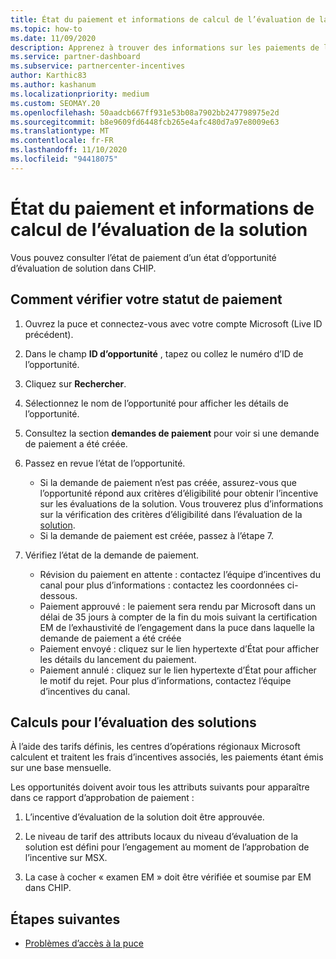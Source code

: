 ```yaml
---
title: État du paiement et informations de calcul de l’évaluation de la solution
ms.topic: how-to
ms.date: 11/09/2020
description: Apprenez à trouver des informations sur les paiements de l’évaluation de la solution.
ms.service: partner-dashboard
ms.subservice: partnercenter-incentives
author: Karthic83
ms.author: kashanum
ms.localizationpriority: medium
ms.custom: SEOMAY.20
ms.openlocfilehash: 50aadcb667ff931e53b08a7902bb247798975e2d
ms.sourcegitcommit: b8e9609fd6448fcb265e4afc480d7a97e8009e63
ms.translationtype: MT
ms.contentlocale: fr-FR
ms.lasthandoff: 11/10/2020
ms.locfileid: "94418075"
---
```

# <a name="solution-assessment-payment-status-and-calculation-info"></a>État du paiement et informations de calcul de l’évaluation de la solution

Vous pouvez consulter l’état de paiement d’un état d’opportunité d’évaluation de solution dans CHIP. 

## <a name="how-to-review-your-payment-status"></a>Comment vérifier votre statut de paiement

1. Ouvrez la puce et connectez-vous avec votre compte Microsoft (Live ID précédent).
2. Dans le champ **ID d’opportunité** , tapez ou collez le numéro d’ID de l’opportunité.
3. Cliquez sur **Rechercher**.
4. Sélectionnez le nom de l’opportunité pour afficher les détails de l’opportunité.
5. Consultez la section **demandes de paiement** pour voir si une demande de paiement a été créée.
6. Passez en revue l’état de l’opportunité.

    - Si la demande de paiement n’est pas créée, assurez-vous que l’opportunité répond aux critères d’éligibilité pour obtenir l’incentive sur les évaluations de la solution. Vous trouverez plus d’informations sur la vérification des critères d’éligibilité dans l’évaluation de la [solution](chip-solution-assessment.md).
    - Si la demande de paiement est créée, passez à l’étape 7.
7. Vérifiez l’état de la demande de paiement.

    - Révision du paiement en attente : contactez l’équipe d’incentives du canal pour plus d’informations : contactez les coordonnées ci-dessous.
    - Paiement approuvé : le paiement sera rendu par Microsoft dans un délai de 35 jours à compter de la fin du mois suivant la certification EM de l’exhaustivité de l’engagement dans la puce dans laquelle la demande de paiement a été créée
    -  Paiement envoyé : cliquez sur le lien hypertexte d’État pour afficher les détails du lancement du paiement.
    - Paiement annulé : cliquez sur le lien hypertexte d’État pour afficher le motif du rejet. Pour plus d’informations, contactez l’équipe d’incentives du canal.

## <a name="calculations-for-solutions-assessment"></a>Calculs pour l’évaluation des solutions

À l’aide des tarifs définis, les centres d’opérations régionaux Microsoft calculent et traitent les frais d’incentives associés, les paiements étant émis sur une base mensuelle.

Les opportunités doivent avoir tous les attributs suivants pour apparaître dans ce rapport d’approbation de paiement :

1. L’incentive d’évaluation de la solution doit être approuvée.

1. Le niveau de tarif des attributs locaux du niveau d’évaluation de la solution est défini pour l’engagement au moment de l’approbation de l’incentive sur MSX.
 
1. La case à cocher « examen EM » doit être vérifiée et soumise par EM dans CHIP.

## <a name="next-steps"></a>Étapes suivantes

- [Problèmes d’accès à la puce](chip-access-trouble.md) 
